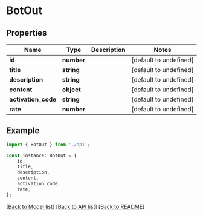 # BotOut


## Properties

Name | Type | Description | Notes
------------ | ------------- | ------------- | -------------
**id** | **number** |  | [default to undefined]
**title** | **string** |  | [default to undefined]
**description** | **string** |  | [default to undefined]
**content** | **object** |  | [default to undefined]
**activation_code** | **string** |  | [default to undefined]
**rate** | **number** |  | [default to undefined]

## Example

```typescript
import { BotOut } from './api';

const instance: BotOut = {
    id,
    title,
    description,
    content,
    activation_code,
    rate,
};
```

[[Back to Model list]](../README.md#documentation-for-models) [[Back to API list]](../README.md#documentation-for-api-endpoints) [[Back to README]](../README.md)
